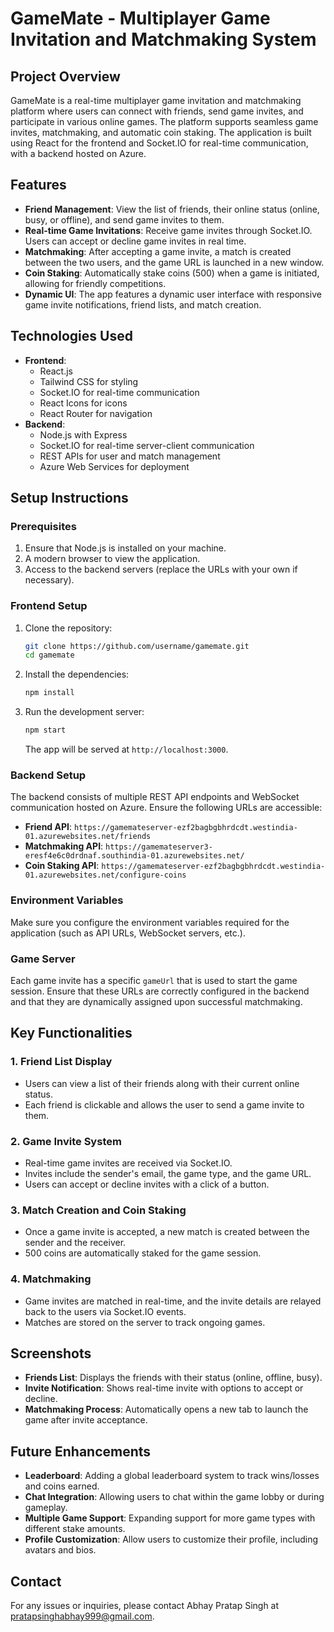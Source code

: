 # GameMate - Multiplayer Game Invitation and Matchmaking System

## Project Overview

GameMate is a real-time multiplayer game invitation and matchmaking platform where users can connect with friends, send game invites, and participate in various online games. The platform supports seamless game invites, matchmaking, and automatic coin staking. The application is built using React for the frontend and Socket.IO for real-time communication, with a backend hosted on Azure.

## Features

- **Friend Management**: View the list of friends, their online status (online, busy, or offline), and send game invites to them.
- **Real-time Game Invitations**: Receive game invites through Socket.IO. Users can accept or decline game invites in real time.
- **Matchmaking**: After accepting a game invite, a match is created between the two users, and the game URL is launched in a new window.
- **Coin Staking**: Automatically stake coins (500) when a game is initiated, allowing for friendly competitions.
- **Dynamic UI**: The app features a dynamic user interface with responsive game invite notifications, friend lists, and match creation.

## Technologies Used

- **Frontend**:
  - React.js
  - Tailwind CSS for styling
  - Socket.IO for real-time communication
  - React Icons for icons
  - React Router for navigation
- **Backend**:
  - Node.js with Express
  - Socket.IO for real-time server-client communication
  - REST APIs for user and match management
  - Azure Web Services for deployment

## Setup Instructions

### Prerequisites

1. Ensure that Node.js is installed on your machine.
2. A modern browser to view the application.
3. Access to the backend servers (replace the URLs with your own if necessary).

### Frontend Setup

1. Clone the repository:
   ```bash
   git clone https://github.com/username/gamemate.git
   cd gamemate
   ```

2. Install the dependencies:
   ```bash
   npm install
   ```

3. Run the development server:
   ```bash
   npm start
   ```

   The app will be served at `http://localhost:3000`.

### Backend Setup

The backend consists of multiple REST API endpoints and WebSocket communication hosted on Azure. Ensure the following URLs are accessible:

- **Friend API**: `https://gamemateserver-ezf2bagbgbhrdcdt.westindia-01.azurewebsites.net/friends`
- **Matchmaking API**: `https://gamemateserver3-eresf4e6c0drdnaf.southindia-01.azurewebsites.net/`
- **Coin Staking API**: `https://gamemateserver-ezf2bagbgbhrdcdt.westindia-01.azurewebsites.net/configure-coins`

### Environment Variables

Make sure you configure the environment variables required for the application (such as API URLs, WebSocket servers, etc.).

### Game Server

Each game invite has a specific `gameUrl` that is used to start the game session. Ensure that these URLs are correctly configured in the backend and that they are dynamically assigned upon successful matchmaking.

## Key Functionalities

### 1. Friend List Display
- Users can view a list of their friends along with their current online status.
- Each friend is clickable and allows the user to send a game invite to them.

### 2. Game Invite System
- Real-time game invites are received via Socket.IO.
- Invites include the sender's email, the game type, and the game URL.
- Users can accept or decline invites with a click of a button.

### 3. Match Creation and Coin Staking
- Once a game invite is accepted, a new match is created between the sender and the receiver.
- 500 coins are automatically staked for the game session.

### 4. Matchmaking
- Game invites are matched in real-time, and the invite details are relayed back to the users via Socket.IO events.
- Matches are stored on the server to track ongoing games.

## Screenshots

- **Friends List**: Displays the friends with their status (online, offline, busy).
- **Invite Notification**: Shows real-time invite with options to accept or decline.
- **Matchmaking Process**: Automatically opens a new tab to launch the game after invite acceptance.

## Future Enhancements

- **Leaderboard**: Adding a global leaderboard system to track wins/losses and coins earned.
- **Chat Integration**: Allowing users to chat within the game lobby or during gameplay.
- **Multiple Game Support**: Expanding support for more game types with different stake amounts.
- **Profile Customization**: Allow users to customize their profile, including avatars and bios.


## Contact

For any issues or inquiries, please contact Abhay Pratap Singh at pratapsinghabhay999@gmail.com.

